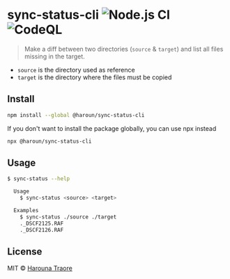 # sync-status-cli ![Node.js CI](https://github.com/haroun/sync-status-cli/workflows/Node.js%20CI/badge.svg) ![CodeQL](https://github.com/haroun/sync-status-cli/workflows/CodeQL/badge.svg)

> Make a diff between two directories (`source` & `target`) and list all files missing in the target.

* `source` is the directory used as reference
* `target` is the directory where the files must be copied

## Install

```sh
npm install --global @haroun/sync-status-cli
```

If you don't want to install the package globally, you can use npx instead

```sh
npx @haroun/sync-status-cli
```

## Usage

```sh
$ sync-status --help

  Usage
    $ sync-status <source> <target>

  Examples
    $ sync-status ./source ./target
    ._DSCF2125.RAF
    ._DSCF2126.RAF
```

## License

MIT © [Harouna Traore](https://github.com/haroun)
